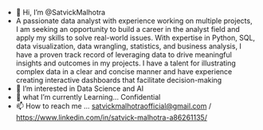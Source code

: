 - 👋 Hi, I’m @SatvickMalhotra
- A passionate data analyst with experience working on multiple projects, I am seeking an opportunity to build a career in the analyst field and apply my skills to solve real-world issues. With expertise in Python, SQL, data visualization, data wrangling, statistics, and business analysis, I have a proven track record of leveraging data to drive meaningful insights and outcomes in my projects. I have a talent for illustrating complex data in a clear and concise manner and have experience creating interactive dashboards that facilitate decision-making
- 👀 I’m interested in Data Science and AI
- 🌱 what I’m currently Learning... Confidential
- 📫 How to reach me ... satvickmalhotraofficial@gmail.com / https://www.linkedin.com/in/satvick-malhotra-a86261135/

<!---
SatvickMalhotra/SatvickMalhotra is a ✨ special ✨ repository because its `README.md` (this file) appears on your GitHub profile.
You can click the Preview link 
